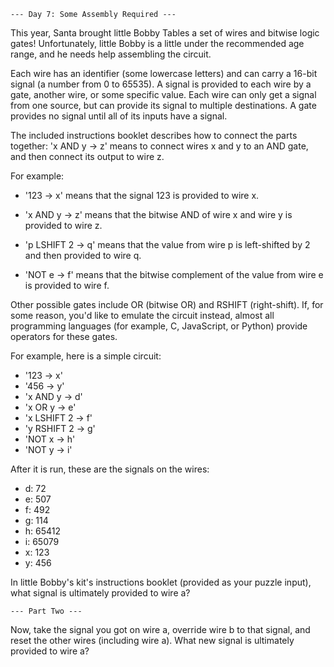     --- Day 7: Some Assembly Required ---
    
This year, Santa brought little Bobby Tables a set of wires and bitwise logic gates! Unfortunately, little Bobby is a little under the recommended age range, and he needs help assembling the circuit.

Each wire has an identifier (some lowercase letters) and can carry a 16-bit signal (a number from 0 to 65535). A signal is provided to each wire by a gate, another wire, or some specific value. Each wire can only get a signal from one source, but can provide its signal to multiple destinations. A gate provides no signal until all of its inputs have a signal.

The included instructions booklet describes how to connect the parts together: 'x AND y -> z' means to connect wires x and y to an AND gate, and then connect its output to wire z.

For example:

- '123 -> x' means that the signal 123 is provided to wire x.

- 'x AND y -> z' means that the bitwise AND of wire x and wire y is provided to wire z.

- 'p LSHIFT 2 -> q' means that the value from wire p is left-shifted by 2 and then provided to wire q.

- 'NOT e -> f' means that the bitwise complement of the value from wire e is provided to wire f.

Other possible gates include OR (bitwise OR) and RSHIFT (right-shift). If, for some reason, you'd like to emulate the circuit instead, almost all programming languages (for example, C, JavaScript, or Python) provide operators for these gates.

For example, here is a simple circuit:

- '123 -> x'
- '456 -> y'
- 'x AND y -> d'
- 'x OR y -> e'
- 'x LSHIFT 2 -> f'
- 'y RSHIFT 2 -> g'
- 'NOT x -> h'
- 'NOT y -> i'

After it is run, these are the signals on the wires:

- d: 72
- e: 507
- f: 492
- g: 114
- h: 65412
- i: 65079
- x: 123
- y: 456

In little Bobby's kit's instructions booklet (provided as your puzzle input), what signal is ultimately provided to wire a?


    --- Part Two ---

Now, take the signal you got on wire a, override wire b to that signal, and reset the other wires (including wire a). What new signal is ultimately provided to wire a?
